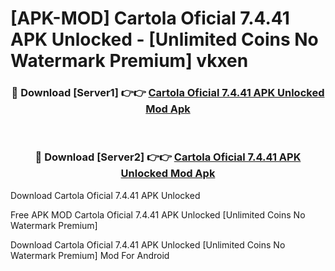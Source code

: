 # [APK-MOD] Cartola Oficial 7.4.41 APK Unlocked - [Unlimited Coins No Watermark Premium] vkxen



<div align="center">
<h3>🔴 Download [Server1] 👉👉 <a href="https://momento.my/?title=Cartola_Oficial_7.4.41_APK_Unlocked">Cartola Oficial 7.4.41 APK Unlocked Mod Apk</a></h3><br>

<h3>🔴 Download [Server2] 👉👉 <a href="https://momento.my/?title=Cartola_Oficial_7.4.41_APK_Unlocked">Cartola Oficial 7.4.41 APK Unlocked Mod Apk</a></h3>
</div>



Download Cartola Oficial 7.4.41 APK Unlocked 

Free APK MOD Cartola Oficial 7.4.41 APK Unlocked [Unlimited Coins No Watermark Premium]

Download Cartola Oficial 7.4.41 APK Unlocked [Unlimited Coins No Watermark Premium] Mod For Android
